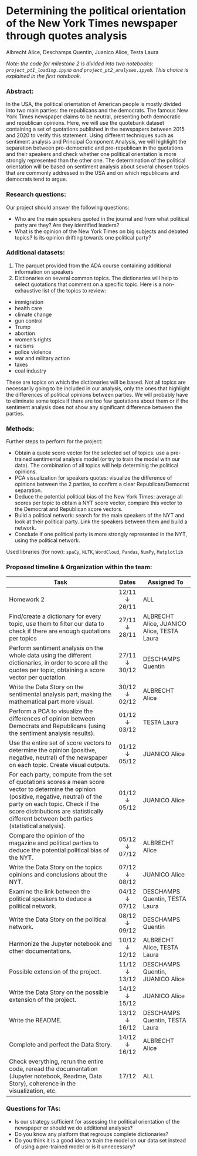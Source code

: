 # Determining the political orientation of the New York Times newspaper through quotes analysis
Albrecht Alice, Deschamps Quentin, Juanico Alice, Testa Laura


*Note: the code for milestone 2 is divided into two notebooks: `project_pt1_loading.ipynb` and `project_pt2_analyses.ipynb`. This choice is explained in the first notebook.*

### Abstract:
In the USA, the political orientation of American people is mostly divided into two main parties: the republicans and the democrats. The famous New York Times newspaper claims to be neutral, presenting both democratic and republican opinions. Here, we will use the quotebank dataset containing a set of quotations published in the newspapers between 2015 and 2020 to verify this statement. Using different techniques such as sentiment analysis and Principal Component Analysis, we will highlight the separation between pro-democratic and pro-republican in the quotations and their speakers and check whether one political orientation is more strongly represented than the other one. The determination of the political orientation will be based on sentiment analysis about several chosen topics that are commonly addressed in the USA and on which republicans and democrats tend to argue.

### Research questions:
Our project should answer the following questions:
- Who are the main speakers quoted in the journal and from what political party are they? Are they identified leaders?
- What is the opinion of the New York Times on big subjects and debated topics? Is its opinion drifting towards one political party?

### Additional datasets:
1. The parquet provided from the ADA course containing additional information on speakers
2. Dictionaries on several common topics. The dictionaries will help to select quotations that comment on a specific topic. Here is a non-exhaustive list of the topics to review:
- immigration
- health care
- climate change
- gun control
- Trump
- abortion
- women’s rights
- racisms
- police violence
- war and military action
- taxes
- coal industry

These are topics on which the dictionaries will be based. Not all topics are necessarily going to be included in our analysis, only the ones that highlight the differences of political opinions between parties. We will probably have to eliminate some topics if there are too few quotations about them or if the sentiment analysis does not show any significant difference between the parties.

### Methods:
Further steps to perform for the project:
- Obtain a quote score vector for the selected set of topics: use a pre-trained sentimental analysis model (or try to train the model with our data). The combination of all topics will help determinig the political opinions.
- PCA visualization for speakers quotes: visualize the difference of opinions between the 2 parties, to confirm a clear Republican/Democrat separation.
- Deduce the potential political bias of the New York Times: average all scores per topic to obtain a NYT score vector, compare this vector to the Democrat and Republican score vectors.
- Build a political network: search for the main speakers of the NYT and look at their political party. Link the speakers between them and build a network. 
- Conclude if one political party is more strongly represented in the NYT, using the political network.

Used libraries (for now): `spaCy`, `NLTK`, `WordCloud`, `Pandas`, `NumPy`, `Matplotlib`

### Proposed timeline & Organization within the team:

| Task                                                 | Dates                                            | Assigned To
| -----------------------------------------------------| :----------------------------------------------: | ------------------------------------------------
| Homework 2                                           | 12/11 ↓ 26/11                                    | ALL
| Find/create a dictionary for every topic, use them to filter our data to check if there are enough quotations per topics  | 27/11 ↓ 28/11  |ALBRECHT Alice, JUANICO Alice, TESTA Laura
| Perform sentiment analysis on the whole data using the different dictionaries, in order to score all the quotes per topic, obtaining a score vector per quotation.   | 27/11 ↓ 30/12 | DESCHAMPS Quentin
| Write the Data Story on the sentimental analysis part, making the mathematical part more visual. | 30/12 ↓ 02/12 | ALBRECHT Alice
| Perform a PCA to visualize the differences of opinion between Democrats and Republicans (using the sentiment analysis results). | 01/12 ↓ 03/12 | TESTA Laura 
| Use the entire set of score vectors to determine the opinion (positive, negative, neutral) of the newspaper on each topic. Create visual outputs. | 01/12 ↓ 05/12 | JUANICO Alice
| For each party, compute from the set of quotations scores a mean score vector to determine the opinion (positive, negative, neutral) of the party on each topic. Check if the score distributions are statistically different between both parties (statistical analysis). | 01/12 ↓ 05/12 | JUANICO Alice
| Compare the opinion of the magazine and political parties to deduce the potential political bias of the NYT. | 05/12 ↓ 07/12 | ALBRECHT Alice
| Write the Data Story on the topics opinions and conclusions about the NYT. | 07/12 ↓ 08/12 | JUANICO Alice
| Examine the link between the political speakers to deduce a political network. | 04/12 ↓ 07/12 | DESCHAMPS Quentin, TESTA Laura
| Write the Data Story on the political network. | 08/12 ↓ 09/12 | DESCHAMPS Quentin
| Harmonize the Jupyter notebook and other documentations. | 10/12 ↓ 12/12 | ALBRECHT Alice, TESTA Laura
| Possible extension of the project. | 11/12 ↓ 13/12 | DESCHAMPS Quentin, JUANICO Alice
| Write the Data Story on the possible extension of the project. | 14/12 ↓ 15/12 | JUANICO Alice
| Write the README. | 13/12 ↓ 16/12 | DESCHAMPS Quentin, TESTA Laura
| Complete and perfect the Data Story. | 14/12   ↓ 16/12 | ALBRECHT Alice
| Check everything, rerun the entire code, reread the documentation (Jupyter notebook, Readme, Data Story), coherence in the visualization, etc. | 17/12 | ALL



 
### Questions for TAs:
- Is our strategy sufficient for assessing the political orientation of the newspaper or should we do additional analyses?
- Do you know any platform that regroups complete dictionaries?
- Do you think it is a good idea to train the model on our data set instead of using a pre-trained model or is it unnecessary?


